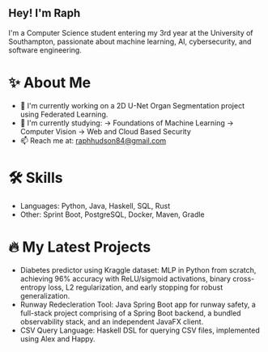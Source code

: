 ## Hey! I'm Raph

I'm a Computer Science student entering my 3rd year at the University of Southampton, passionate about machine learning, AI, cybersecurity, and software engineering.

# ✨ About Me 
- 🔭 I'm currently working on a 2D U-Net Organ Segmentation project using Federated Learning.
- 🌱 I'm currently studying:
  -> Foundations of Machine Learning
  -> Computer Vision
  -> Web and Cloud Based Security
- 📫 Reach me at: raphhudson84@gmail.com

# 🛠️ Skills 
- Languages: Python, Java, Haskell, SQL, Rust
- Other: Sprint Boot, PostgreSQL, Docker, Maven, Gradle

# 🔥 My Latest Projects
- Diabetes predictor using Kraggle dataset: MLP in Python from scratch, achieving 96% accuracy with ReLU/sigmoid activations, binary cross-entropy loss, L2 regularization, and early stopping for robust generalization.
- Runway Redecleration Tool: Java Spring Boot app for runway safety, a full-stack project comprising of a Spring Boot backend, a bundled observability stack, and an independent JavaFX client.
- CSV Query Language: Haskell DSL for querying CSV files, implemented using Alex and Happy. 

